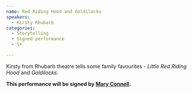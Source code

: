 ```yaml
---
name: Red Riding Hood and Goldilocks
speakers:
  - Kirsty Rhubarb
categories:
  - Storytelling
  - Signed performance
  - 5+

---
```


Kirsty from Rhubarb theatre tells some family favourites - *Little Red Riding Hood* and *Goldilocks*.

__This performance will be signed by [Mary Connell](../../speakers/mary-connell-signer/).__